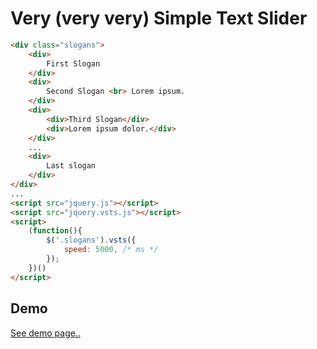 # Very (very very) Simple Text Slider

```html
<div class="slogans">
	<div>
		First Slogan
	</div>
	<div>
		Second Slogan <br> Lorem ipsum.
	</div>
	<div>
		<div>Third Slogan</div>
		<div>Lorem ipsum dolor.</div>
	</div>
	...
	<div>
		Last slogan
	</div>
</div>
...
<script src="jquery.js"></script>
<script src="jquery.vsts.js"></script>
<script>
	(function(){
		$('.slogans').vsts({
			speed: 5000, /* ms */
		});
	})()
</script>
```

## Demo
[See demo page..](http://www.redsunmedia.pl/playground/vsts/demo/)

